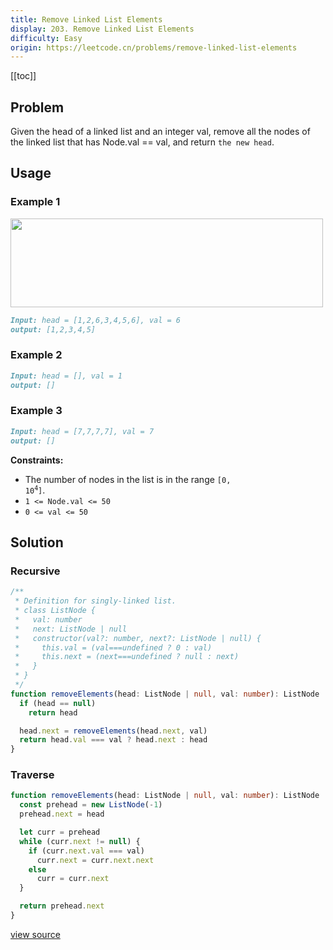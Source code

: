 ```yaml
---
title: Remove Linked List Elements
display: 203. Remove Linked List Elements
difficulty: Easy
origin: https://leetcode.cn/problems/remove-linked-list-elements
---
```


[[toc]]

## Problem

Given the head of a linked list and an integer val, remove all the nodes of the linked list that has Node.val == val, and return `the new head`.

## Usage

### Example 1

<img alt="" src="https://assets.leetcode.com/uploads/2021/03/06/removelinked-list.jpg" style="width: 500px; height: 142px;" />

```md
Input: head = [1,2,6,3,4,5,6], val = 6
output: [1,2,3,4,5]
```

### Example 2

```md
Input: head = [], val = 1
output: []
```

### Example 3

```md
Input: head = [7,7,7,7], val = 7
output: []
```

**Constraints:**

- The number of nodes in the list is in the range <code>[0, 10<sup>4</sup>]</code>.
- <code>1 &lt;= Node.val &lt;= 50</code>
- <code>0 &lt;= val &lt;= 50</code>

## Solution

### Recursive

```ts
/**
 * Definition for singly-linked list.
 * class ListNode {
 *   val: number
 *   next: ListNode | null
 *   constructor(val?: number, next?: ListNode | null) {
 *     this.val = (val===undefined ? 0 : val)
 *     this.next = (next===undefined ? null : next)
 *   }
 * }
 */
function removeElements(head: ListNode | null, val: number): ListNode | null {
  if (head == null)
    return head

  head.next = removeElements(head.next, val)
  return head.val === val ? head.next : head
}
```

### Traverse

```ts
function removeElements(head: ListNode | null, val: number): ListNode | null {
  const prehead = new ListNode(-1)
  prehead.next = head

  let curr = prehead
  while (curr.next != null) {
    if (curr.next.val === val)
      curr.next = curr.next.next
    else
      curr = curr.next
  }

  return prehead.next
}
```

[view source](https://leetcode.cn/problems/remove-linked-list-elements)
